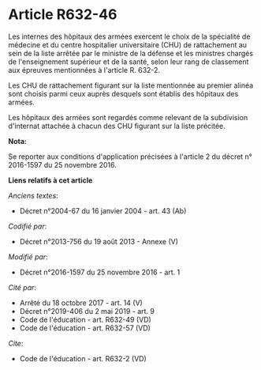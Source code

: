 # Article R632-46

Les internes des hôpitaux des armées exercent le choix de la spécialité de médecine et du centre hospitalier universitaire
(CHU) de rattachement au sein de la liste arrêtée par le ministre de la défense et les ministres chargés de l'enseignement
supérieur et de la santé, selon leur rang de classement aux épreuves mentionnées à l'article R. 632-2. 

Les CHU de rattachement figurant sur la liste mentionnée au premier alinéa sont choisis parmi ceux auprès desquels sont
établis des hôpitaux des armées. 

Les hôpitaux des armées sont regardés comme relevant de la subdivision d'internat attachée à chacun des CHU figurant sur la
liste précitée.

**Nota:**

Se reporter aux conditions d'application précisées à l'article 2 du décret n° 2016-1597 du 25 novembre 2016.

**Liens relatifs à cet article**

_Anciens textes_:

  - Décret n°2004-67 du 16 janvier 2004 - art. 43 (Ab)

_Codifié par_:

  - Décret n°2013-756 du 19 août 2013 -  Annexe (V)

_Modifié par_:

  - Décret n°2016-1597 du 25 novembre 2016 - art. 1

_Cité par_:

  - Arrêté du 18 octobre 2017 - art. 14 (V)
  - Décret n°2019-406 du 2 mai 2019 - art. 9
  - Code de l'éducation - art. R632-49 (VD)
  - Code de l'éducation - art. R632-57 (VD)

_Cite_:

  - Code de l'éducation - art. R632-2 (VD)
